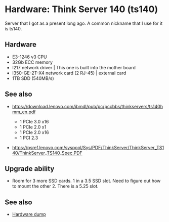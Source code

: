 # Hardware: Think Server 140 (ts140)

Server that I got as a present long ago. A common nickname that I use for it is ts140.

## Hardware

- E3-1246 v3 CPU
- 32Gb ECC memory
- I217 network driver | This one is built into the mother board
- I350-GE-2T-X4 network card (2 RJ-45) | external card
- 1TB SDD (540MB/s)

## See also

- <https://download.lenovo.com/ibmdl/pub/pc/pccbbs/thinkservers/ts140hmm_en.pdf>

  - 1 PCIe 3.0 x16
  - 1 PCIe 2.0 x1
  - 1 PCIe 2.0 x16
  - 1 PCI 2.3

- https://psref.lenovo.com/syspool/Sys/PDF/ThinkServer/ThinkServer_TS140/ThinkServer_TS140_Spec.PDF

## Upgrade ability

- Room for 3 more SSD cards. 1 in a 3.5 SSD slot. Need to figure out how to mount the other 2. There is a 5.25 slot.

## See also

- [Hardware dump](../580)